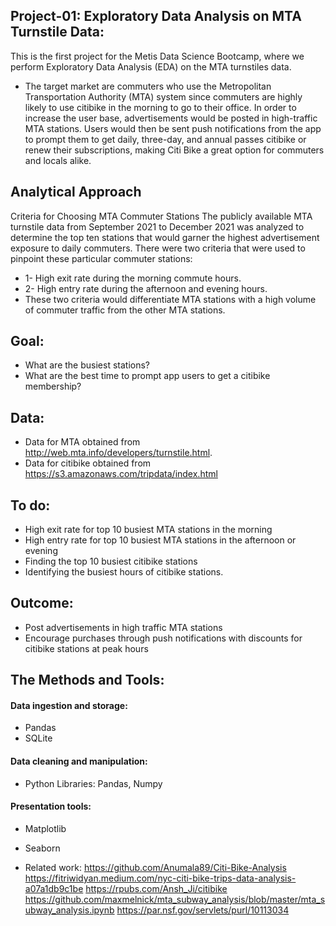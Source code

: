 
## Project-01: Exploratory Data Analysis on MTA Turnstile Data:
This is the first project for the Metis Data Science Bootcamp, where we perform Exploratory Data Analysis (EDA) on the MTA turnstiles data.

- The target market are commuters who use the Metropolitan Transportation Authority (MTA) system since commuters are highly likely to use citibike in the morning to go to their office. In order to increase the user base, advertisements would be posted in high-traffic MTA stations. Users would then be sent push notifications from the app to prompt them to get daily, three-day, and annual passes citibike or renew their subscriptions, making Citi Bike a great option for commuters and locals alike.

## Analytical Approach
Criteria for Choosing MTA Commuter Stations
The publicly available MTA turnstile data from September 2021 to December 2021 was analyzed to determine the top ten stations that would garner the highest advertisement exposure to daily commuters. There were two criteria that were used to pinpoint these particular commuter stations:

- 1- High exit rate during the morning commute hours.
- 2- High entry rate during the afternoon and evening hours.
 - These two criteria would differentiate MTA stations with a high volume of commuter traffic from the other MTA stations.

## Goal:
- What are the busiest stations?
- What are the best time to prompt app users to get a citibike membership?

## Data:
- Data for MTA obtained from http://web.mta.info/developers/turnstile.html.
- Data for citibike obtained from https://s3.amazonaws.com/tripdata/index.html

## To do:
- High exit rate for top 10 busiest MTA stations in the morning
- High entry rate for top 10 busiest MTA stations in the afternoon or evening
- Finding the top 10 busiest citibike stations
- Identifying the busiest hours of citibike stations.

## Outcome:
- Post advertisements in high traffic MTA stations
- Encourage purchases through push notifications with discounts for citibike stations at peak hours


## The Methods and Tools:
#### Data ingestion and storage:
- Pandas
- SQLite
#### Data cleaning and manipulation:
- Python Libraries: Pandas, Numpy
#### Presentation tools:
- Matplotlib
- Seaborn


- Related work:
https://github.com/Anumala89/Citi-Bike-Analysis
https://fitriwidyan.medium.com/nyc-citi-bike-trips-data-analysis-a07a1db9c1be
https://rpubs.com/Ansh_Ji/citibike
https://github.com/maxmelnick/mta_subway_analysis/blob/master/mta_subway_analysis.ipynb
https://par.nsf.gov/servlets/purl/10113034
